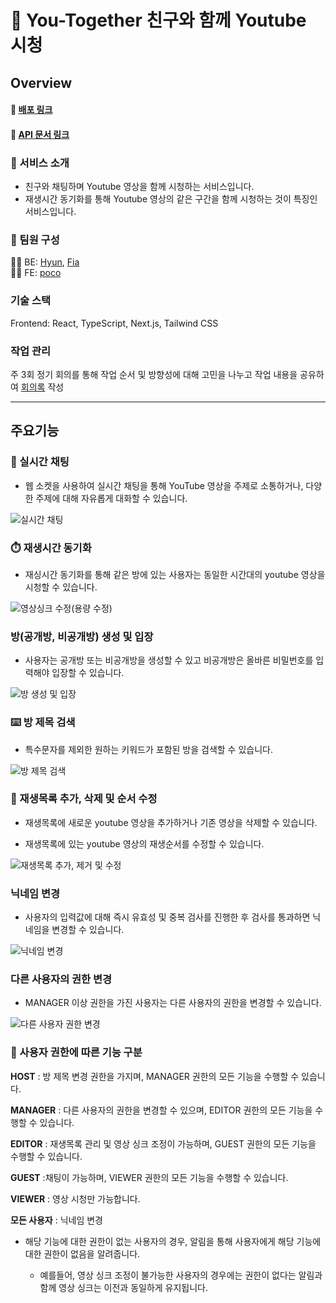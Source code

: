 # 📼 You-Together 친구와 함께 Youtube 시청

## Overview

#### 🔗 [배포 링크](https://you-together.site)

#### 🔗 [API 문서 링크](https://api.you-together.site/docs/index.html)

### 🙌 서비스 소개

- 친구와 채팅하며 Youtube 영상을 함께 시청하는 서비스입니다.
- 재생시간 동기화를 통해 Youtube 영상의 같은 구간을 함께 시청하는 것이 특징인 서비스입니다.

### 🤝 팀원 구성

👩‍💻 BE: [Hyun](https://github.com/ghkdgus29), [Fia](https://github.com/yeonise)<br>
👨‍💻 FE: [poco](https://github.com/poco111)

### 기술 스택

Frontend: React, TypeScript, Next.js, Tailwind CSS

### 작업 관리

주 3회 정기 회의를 통해 작업 순서 및 방향성에 대해 고민을 나누고 작업 내용을 공유하여 [회의록](https://jamstorage.notion.site/4816874618ea42cd93662c86644ac86d?pvs=4) 작성

---

## 주요기능

### 💬 실시간 채팅

- 웹 소켓을 사용하여 실시간 채팅을 통해 YouTube 영상을 주제로 소통하거나, 다양한 주제에 대해 자유롭게 대화할 수 있습니다.

![실시간 채팅](https://github.com/user-attachments/assets/3971ae81-9c1e-49d0-b471-814db00070f1)

### ⏱️ 재생시간 동기화

- 재싱시간 동기화를 통해 같은 방에 있는 사용자는 동일한 시간대의 youtube 영상을 시청할 수 있습니다.

![영상싱크 수정(용량 수정)](https://github.com/user-attachments/assets/7892fa10-fa7a-4fc0-b6ab-9a7773001b37)

### 방(공개방, 비공개방) 생성 및 입장

- 사용자는 공개방 또는 비공개방을 생성할 수 있고 비공개방은 올바른 비밀번호를 입력해야 입장할 수 있습니다.

![방 생성 및 입장](https://github.com/user-attachments/assets/c088e0d8-5962-427f-9202-400daa2bd30d)

### ⌨️ 방 제목 검색

- 특수문자를 제외한 원하는 키워드가 포함된 방을 검색할 수 있습니다.

![방 제목 검색](https://github.com/user-attachments/assets/f686e905-6db5-445c-8838-2d144a526de9)

### 📼 재생목록 추가, 삭제 및 순서 수정

- 재생목록에 새로운 youtube 영상을 추가하거나 기존 영상을 삭제할 수 있습니다.

- 재생목록에 있는 youtube 영상의 재생순서를 수정할 수 있습니다.

![재생목록 추가, 제거 및 수정](https://github.com/user-attachments/assets/62c25196-63cb-4d30-8631-b21c1c39ccd8)

### 닉네임 변경

- 사용자의 입력값에 대해 즉시 유효성 및 중복 검사를 진행한 후 검사를 통과하면 닉네임을 변경할 수 있습니다.

![닉네임 변경](https://github.com/user-attachments/assets/6837561c-e5b5-4127-b083-e8cd68e1b087)

### 다른 사용자의 권한 변경

- MANAGER 이상 권한을 가진 사용자는 다른 사용자의 권한을 변경할 수 있습니다.

![다른 사용자 권한 변경](https://github.com/user-attachments/assets/6762f239-52cc-454e-9c4e-eecb914c3d5d)

### 💪 사용자 권한에 따른 기능 구분

**HOST** : 방 제목 변경 권한을 가지며, MANAGER 권한의 모든 기능을 수행할 수 있습니다.

**MANAGER** : 다른 사용자의 권한을 변경할 수 있으며, EDITOR 권한의 모든 기능을 수행할 수 있습니다.

**EDITOR** : 재생목록 관리 및 영상 싱크 조정이 가능하며, GUEST 권한의 모든 기능을 수행할 수 있습니다.

**GUEST** :채팅이 가능하며, VIEWER 권한의 모든 기능을 수행할 수 있습니다.

**VIEWER** : 영상 시청만 가능합니다.

**모든 사용자** : 닉네임 변경

- 해당 기능에 대한 권한이 없는 사용자의 경우, 알림을 통해 사용자에게 해당 기능에 대한 권한이 없음을 알려줍니다.

  - 예를들어, 영상 싱크 조정이 불가능한 사용자의 경우에는 권한이 없다는 알림과 함께 영상 싱크는 이전과 동일하게 유지됩니다.
